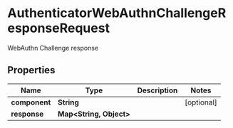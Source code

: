 

# AuthenticatorWebAuthnChallengeResponseRequest

WebAuthn Challenge response

## Properties

| Name | Type | Description | Notes |
|------------ | ------------- | ------------- | -------------|
|**component** | **String** |  |  [optional] |
|**response** | **Map&lt;String, Object&gt;** |  |  |



